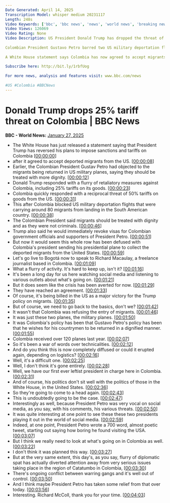 ```yaml
---
Date Generated: April 14, 2025
Transcription Model: whisper medium 20231117
Length: 248s
Video Keywords: ['bbc', 'bbc news', 'news', 'world news', 'breaking news', 'us news', 'world', 'america', 'usa', 'Trump', 'Colombia']
Video Views: 126069
Video Rating: None
Video Description: US President Donald Trump has dropped the threat of 25% tariffs on all Colombian goods after the South American nation agreed to accept deported migrants without restrictions.
 
Colombian President Gustavo Petro barred two US military deportation flights from landing in the country on Sunday, saying his country would only accept repatriated citizens on "civilian planes, without treating them like criminals".
 
A White House statement says Colombia has now agreed to accept migrants arriving on US military aircraft "without limitation or delay".
 
Subscribe here: http://bit.ly/1rbfUog
 
For more news, analysis and features visit: www.bbc.com/news
 
#US #Colombia #BBCNews
---
```


# Donald Trump drops 25% tariff threat on Colombia | BBC News
**BBC - World News:** [January 27, 2025](https://www.youtube.com/watch?v=_hqQYo4yLzE)
*  The White House has just released a statement saying that President Trump has reversed his plans to impose sanctions and tariffs on Colombia [[00:00:00](https://www.youtube.com/watch?v=_hqQYo4yLzE&t=0.0s)]
*  after it agreed to accept deported migrants from the US. [[00:00:08](https://www.youtube.com/watch?v=_hqQYo4yLzE&t=8.0s)]
*  Earlier, the Colombian President Gustav Petro had objected to the migrants being returned in US military planes, saying they should be treated with more dignity. [[00:00:12](https://www.youtube.com/watch?v=_hqQYo4yLzE&t=12.0s)]
*  Donald Trump responded with a flurry of retaliatory measures against Colombia, including 25% tariffs on its goods. [[00:00:23](https://www.youtube.com/watch?v=_hqQYo4yLzE&t=23.0s)]
*  Colombia quickly responded with a reciprocal threat of 50% tariffs on goods from the US. [[00:00:31](https://www.youtube.com/watch?v=_hqQYo4yLzE&t=31.0s)]
*  This after Colombia blocked US military deportation flights that were carrying around 80 migrants from landing in the South American country. [[00:00:38](https://www.youtube.com/watch?v=_hqQYo4yLzE&t=38.0s)]
*  The Colombian President said migrants should be treated with dignity and as they were not criminals. [[00:00:46](https://www.youtube.com/watch?v=_hqQYo4yLzE&t=46.0s)]
*  Trump also said he would immediately revoke visas for Colombian government officials and supporters of President Petro. [[00:00:51](https://www.youtube.com/watch?v=_hqQYo4yLzE&t=51.0s)]
*  But now it would seem this whole row has been defused with Colombia's president sending his presidential plane to collect the deported migrants from the United States. [[00:00:59](https://www.youtube.com/watch?v=_hqQYo4yLzE&t=59.0s)]
*  Let's go live to Bogotá now to speak to Richard Macaulay, a freelance journalist based in Colombia. [[00:01:09](https://www.youtube.com/watch?v=_hqQYo4yLzE&t=69.0s)]
*  What a flurry of activity. It's hard to keep up, isn't it? [[00:01:16](https://www.youtube.com/watch?v=_hqQYo4yLzE&t=76.0s)]
*  It's been a long day for us here watching social media and listening to various outlets about what's going on. [[00:01:21](https://www.youtube.com/watch?v=_hqQYo4yLzE&t=81.0s)]
*  But it does seem like the crisis has been averted for now. [[00:01:29](https://www.youtube.com/watch?v=_hqQYo4yLzE&t=89.0s)]
*  They have reached an agreement. [[00:01:33](https://www.youtube.com/watch?v=_hqQYo4yLzE&t=93.0s)]
*  Of course, it's being billed in the US as a major victory for the Trump policy on migrants. [[00:01:35](https://www.youtube.com/watch?v=_hqQYo4yLzE&t=95.0s)]
*  But of course, we need to go back to the basics, don't we? [[00:01:42](https://www.youtube.com/watch?v=_hqQYo4yLzE&t=102.0s)]
*  It wasn't that Colombia was refusing the entry of migrants. [[00:01:46](https://www.youtube.com/watch?v=_hqQYo4yLzE&t=106.0s)]
*  It was just these two planes, the military planes. [[00:01:50](https://www.youtube.com/watch?v=_hqQYo4yLzE&t=110.0s)]
*  It was Colombia's policy has been that Gustavo Petro's policy has been that he wishes for his countrymen to be returned in a dignified manner. [[00:01:55](https://www.youtube.com/watch?v=_hqQYo4yLzE&t=115.0s)]
*  Colombia received over 120 planes last year. [[00:02:07](https://www.youtube.com/watch?v=_hqQYo4yLzE&t=127.0s)]
*  So it's been a war of words over technicalities. [[00:02:12](https://www.youtube.com/watch?v=_hqQYo4yLzE&t=132.0s)]
*  And do you think this is now completely diffused or could it erupted again, depending on logistics? [[00:02:16](https://www.youtube.com/watch?v=_hqQYo4yLzE&t=136.0s)]
*  Well, it's a difficult one. [[00:02:25](https://www.youtube.com/watch?v=_hqQYo4yLzE&t=145.0s)]
*  Well, I don't think it's gone entirely. [[00:02:28](https://www.youtube.com/watch?v=_hqQYo4yLzE&t=148.0s)]
*  Well, we have our first ever leftist president in charge here in Colombia. [[00:02:31](https://www.youtube.com/watch?v=_hqQYo4yLzE&t=151.0s)]
*  And of course, his politics don't sit well with the politics of those in the White House, in the United States. [[00:02:36](https://www.youtube.com/watch?v=_hqQYo4yLzE&t=156.0s)]
*  So they're going to come to a head again. [[00:02:43](https://www.youtube.com/watch?v=_hqQYo4yLzE&t=163.0s)]
*  This is undoubtedly going to be the case. [[00:02:47](https://www.youtube.com/watch?v=_hqQYo4yLzE&t=167.0s)]
*  Interestingly as well, because President Petro was very vocal on social media, as you say, with his comments, his various threats. [[00:02:50](https://www.youtube.com/watch?v=_hqQYo4yLzE&t=170.0s)]
*  It was quite interesting at one point to see these these two presidents playing it out in the world of social media. [[00:02:59](https://www.youtube.com/watch?v=_hqQYo4yLzE&t=179.0s)]
*  Indeed, at one point, President Petro wrote a 700 word, almost poetic tweet, starting out saying how boring he found visiting the USA. [[00:03:07](https://www.youtube.com/watch?v=_hqQYo4yLzE&t=187.0s)]
*  But I think we really need to look at what's going on in Colombia as well. [[00:03:22](https://www.youtube.com/watch?v=_hqQYo4yLzE&t=202.0s)]
*  I don't think it was planned this way. [[00:03:27](https://www.youtube.com/watch?v=_hqQYo4yLzE&t=207.0s)]
*  But at the very same extent, this day's, as you say, flurry of diplomatic spat has actually diverted attention away from very serious issues taking place in the region of Catatumbo in Colombia, [[00:03:30](https://www.youtube.com/watch?v=_hqQYo4yLzE&t=210.0s)]
*  There's ongoing conflict between warring gangs and it's well out of control. [[00:03:50](https://www.youtube.com/watch?v=_hqQYo4yLzE&t=230.0s)]
*  And I think maybe President Petro has taken some relief from that over today. [[00:03:56](https://www.youtube.com/watch?v=_hqQYo4yLzE&t=236.0s)]
*  Interesting. Richard McColl, thank you for your time. [[00:04:03](https://www.youtube.com/watch?v=_hqQYo4yLzE&t=243.0s)]
